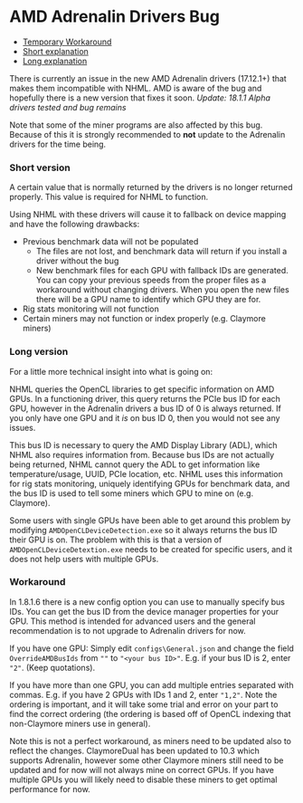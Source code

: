 # AMD Adrenalin Drivers Bug

* [Temporary Workaround](#workaround)
* [Short explanation](#short-version)
* [Long explanation](#long-version)

There is currently an issue in the new AMD Adrenalin drivers (17.12.1+) that makes them incompatible with NHML. AMD is aware of the bug and hopefully there is a new version that fixes it soon. *Update: 18.1.1 Alpha drivers tested and bug remains*

Note that some of the miner programs are also affected by this bug. Because of this it is strongly recommended to **not** update to the Adrenalin drivers for the time being.

### Short version
A certain value that is normally returned by the drivers is no longer returned properly. This value is required for NHML to function.

Using NHML with these drivers will cause it to fallback on device mapping and have the following drawbacks:
* Previous benchmark data will not be populated
  * The files are not lost, and benchmark data will return if you install a driver without the bug
  * New benchmark files for each GPU with fallback IDs are generated. You can copy your previous speeds from the proper files as a workaround without changing drivers. When you open the new files there will be a GPU name to identify which GPU they are for.
* Rig stats monitoring will not function
* Certain miners may not function or index properly (e.g. Claymore miners)

### Long version
For a little more technical insight into what is going on:

NHML queries the OpenCL libraries to get specific information on AMD GPUs. In a functioning driver, this query returns the PCIe bus ID for each GPU, however in the Adrenalin drivers a bus ID of 0 is always returned. If you only have one GPU and it *is* on bus ID 0, then you would not see any issues.

This bus ID is necessary to query the AMD Display Library (ADL), which NHML also requires information from. Because bus IDs are not actually being returned, NHML cannot query the ADL to get information like temperature/usage, UUID, PCIe location, etc. NHML uses this information for rig stats monitoring, uniquely identifying GPUs for benchmark data, and the bus ID is used to tell some miners which GPU to mine on (e.g. Claymore). 

Some users with single GPUs have been able to get around this problem by modifying `AMDOpenCLDeviceDetection.exe` so it always returns the bus ID their GPU is on. The problem with this is that a version of `AMDOpenCLDeviceDetextion.exe` needs to be created for specific users, and it does not help users with multiple GPUs.

### Workaround
In 1.8.1.6 there is a new config option you can use to manually specify bus IDs. You can get the bus ID from the device manager properties for your GPU. This method is intended for advanced users and the general recommendation is to not upgrade to Adrenalin drivers for now.

If you have one GPU: Simply edit `configs\General.json` and change the field `OverrideAMDBusIds` from `""` to `"<your bus ID>"`. E.g. if your bus ID is 2, enter `"2"`. (Keep quotations).

If you have more than one GPU, you can add multiple entries separated with commas. E.g. if you have 2 GPUs with IDs 1 and 2, enter `"1,2"`. Note the ordering is important, and it will take some trial and error on your part to find the correct ordering (the ordering is based off of OpenCL indexing that non-Claymore miners use in general).

Note this is not a perfect workaround, as miners need to be updated also to reflect the changes. ClaymoreDual has been updated to 10.3 which supports Adrenalin, however some other Claymore miners still need to be updated and for now will not always mine on correct GPUs. If you have multiple GPUs you will likely need to disable these miners to get optimal performance for now.

